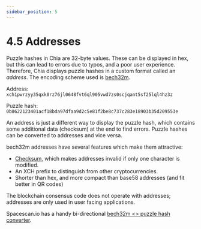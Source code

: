 ```yaml
---
sidebar_position: 5
---
```


# 4.5 Addresses

Puzzle hashes in Chia are 32-byte values. These can be displayed in hex, but this can lead to errors due to typos, and a poor user experience. Therefore, Chia displays puzzle hashes in a custom format called an _address_. The encoding scheme used is [bech32m](https://github.com/bitcoin/bips/blob/master/bip-0350.mediawiki).

Address: `xch1pwrzyy35qxk0rz76jl0648fvt6ql905vwd7zs0scjqant5sf25lql4hz3z`

Puzzle hash: `0b8622123401acf18bda97dfaa9d2c5e81f2be8c737c283e18903b35d209553e`

An address is just a different way to display the puzzle hash, which contains some additional data (checksum) at the end to find errors. Puzzle hashes can be converted to addresses and vice versa.

bech32m addresses have several features which make them attractive:

- [Checksum](https://github.com/bitcoin/bips/blob/master/bip-0350.mediawiki#specification), which makes addresses invalid if only one character is modified.
- An XCH prefix to distinguish from other cryptocurrencies.
- Shorter than hex, and more compact than base58 addresses (and fit better in QR codes)

The blockchain consensus code does not operate with addresses; addresses are only used in user facing applications.

Spacescan.io has a handy bi-directional [bech32m <\> puzzle hash converter](https://www.spacescan.io/xch/tools/puzzlehashconvertor).
